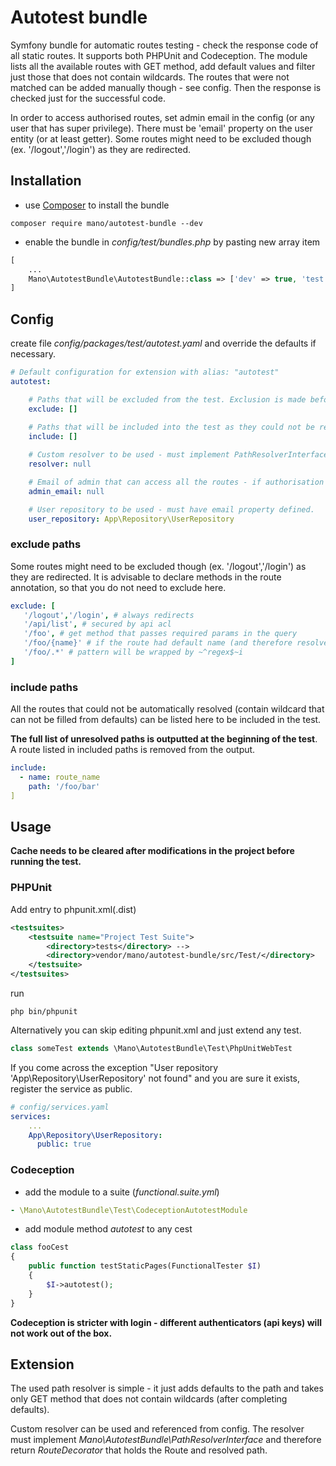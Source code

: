 # Autotest bundle

Symfony bundle for automatic routes testing - check the response code of all static routes. 
It supports both PHPUnit and Codeception. The module lists all the available routes with GET method, add default values and filter just those that does not
contain wildcards. The routes that were not matched can be added manually though - see config. Then the response is checked just for the successful code. 

In order to access authorised routes, set admin email in the config (or any user that has super privilege). 
There must be 'email' property on the user entity (or at least getter).
Some routes might need to be excluded though (ex. '/logout','/login') as they are redirected.


Installation
------------

- use  [Composer](https://getcomposer.org/download/) to install the bundle

```console
composer require mano/autotest-bundle --dev
```

- enable the bundle in *config/test/bundles.php* by pasting new array item

```php
[   
    ...
    Mano\AutotestBundle\AutotestBundle::class => ['dev' => true, 'test' => true],
]
```

Config
------------

create file *config/packages/test/autotest.yaml* and override the defaults if necessary.

```yaml
# Default configuration for extension with alias: "autotest"
autotest:

    # Paths that will be excluded from the test. Exclusion is made before resolving paths therefore the regex may include curly braces (if the route to be excluded contains them).
    exclude: []
    
    # Paths that will be included into the test as they could not be resolved automatically. Array of object in format name:{nameOfRoute}, path:{manuallyAddedPath}'
    include: []

    # Custom resolver to be used - must implement PathResolverInterface
    resolver: null

    # Email of admin that can access all the routes - if authorisation needed.
    admin_email: null

    # User repository to be used - must have email property defined.
    user_repository: App\Repository\UserRepository
```

### exclude paths

Some routes might need to be excluded though (ex. '/logout','/login') as they are redirected.
It is advisable to declare methods in the route annotation, so that you do not need to exclude here.

```yaml
exclude: [
   '/logout','/login', # always redirects
   '/api/list', # secured by api acl
   '/foo', # get method that passes required params in the query
   '/foo/{name}' # if the route had default name (and therefore resolved)
   '/foo/.*' # pattern will be wrapped by ~^regex$~i
]
```

### include paths 

All the routes that could not be automatically resolved (contain wildcard that can not be filled from defaults) 
can be listed here to be included in the test.

**The full list of unresolved paths is outputted at the beginning of the test**.
A route listed in included paths is removed from the output.

```yaml
include:
  - name: route_name
    path: '/foo/bar'
]
```

Usage
------------

**Cache needs to be cleared after modifications in the project before running the test.** 

### PHPUnit

Add <directory> entry to phpunit.xml(.dist)
```xml
<testsuites>
    <testsuite name="Project Test Suite">
        <directory>tests</directory> -->
        <directory>vendor/mano/autotest-bundle/src/Test/</directory>
    </testsuite> 
</testsuites>
```

run 
```
php bin/phpunit
```


Alternatively you can skip editing phpunit.xml and just extend any test.

```php
class someTest extends \Mano\AutotestBundle\Test\PhpUnitWebTest
```

If you come across the exception "User repository 'App\Repository\UserRepository' not found" and you are sure it exists,
register the service as public.

```yaml
# config/services.yaml
services:
    ...
    App\Repository\UserRepository:
      public: true
```

### Codeception

- add the module to a suite (*functional.suite.yml*)
```yml
- \Mano\AutotestBundle\Test\CodeceptionAutotestModule
```

- add module method *autotest* to any cest 
```php
class fooCest
{
    public function testStaticPages(FunctionalTester $I)
    {
        $I->autotest();
    }
}
```

**Codeception is stricter with login - different authenticators (api keys) will not work out of the box.**

Extension
------------
The used path resolver is simple - it just adds defaults  to the path and takes only GET method that does not 
contain wildcards (after completing defaults).

Custom resolver can be used and referenced from config. The resolver must implement 
*Mano\AutotestBundle\PathResolverInterface* and therefore return *RouteDecorator* that holds the Route and resolved path.
